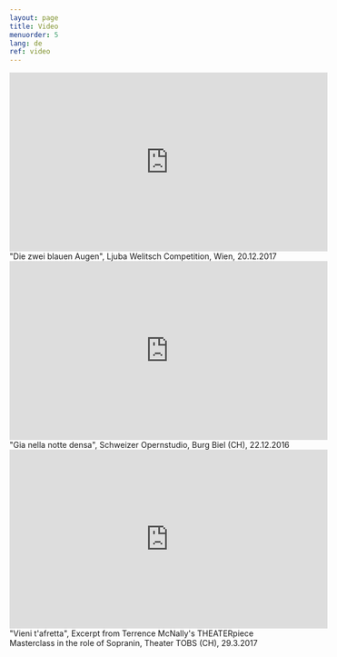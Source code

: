 ```yaml
---
layout: page
title: Video
menuorder: 5
lang: de
ref: video
---
```


<iframe width="560" height="315" src="https://youtube.com/embed/UmCGFGAgm2g?t=2m55s" frameborder="0" allowfullscreen></iframe>
"Die zwei blauen Augen", Ljuba Welitsch Competition, Wien, 20.12.2017

<iframe width="560" height="315" src="https://www.youtube.com/embed/nexmYD17vok" frameborder="0" allowfullscreen></iframe>
"Gia nella notte densa", Schweizer Opernstudio, Burg Biel (CH), 22.12.2016

<iframe width="560" height="315" src="https://www.youtube.com/embed/sLY3ZvDcqoQ" frameborder="0" allowfullscreen></iframe>
"Vieni t'afretta", Excerpt from Terrence McNally's THEATERpiece Masterclass in the role of Sopranin, Theater TOBS (CH), 29.3.2017
